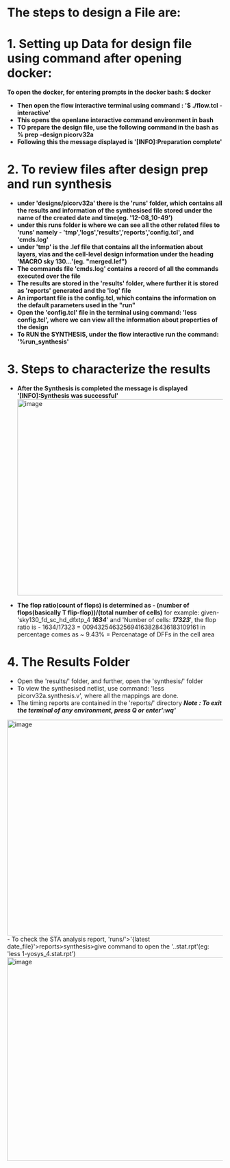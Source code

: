 # The steps to design a File are:

# 1. Setting up Data for design file using command after opening docker:
**To open the docker, for entering prompts in the docker bash:
$ docker**
- **Then open the flow interactive terminal using command : '$ ./flow.tcl -interactive'**
- **This opens the openlane interactive command environment in bash**
- **TO prepare the design file, use the following command in the bash as**
**% prep -design picorv32a**
- **Following this the message displayed is '[INFO]:Preparation complete'**

# 2. To review files after design prep and run synthesis
- **under 'designs/picorv32a' there is the 'runs' folder, which contains all the results and information of the synthesised file stored under the name of the created date and time(eg. '12-08_10-49')**
- **under this runs folder is where we can see all the other related files to 'runs' namely - 'tmp','logs','results','reports','config.tcl', and 'cmds.log'**
- **under 'tmp' is the .lef file that contains all the information about layers, vias and the cell-level design information under the heading 'MACRO sky 130...'(eg. "merged.lef")**
- **The commands file 'cmds.log' contains a record of all the commands executed over the file**
- **The results are stored in the 'results' folder, where further it is stored as 'reports' generated and the 'log' file**
- **An important file is the config.tcl, which contains the information on the default parameters used in the "run"**
- **Open the 'config.tcl' file in the terminal using command: 'less config.tcl', where we can view all the information about properties of the design**
- **To RUN the SYNTHESIS, under the flow interactive run the command: '%run_synthesis'**
# 3. Steps to characterize the results
- **After the Synthesis is completed the message is displayed '[INFO]:Synthesis was successful'**
  <img width="930" height="458" alt="image" src="https://github.com/user-attachments/assets/4555addf-761f-4056-9291-e559bf58cbb8" />

- **The flop ratio(count of flops) is determined as - (number of flops(basically T flip-flop))/(total number of cells)**
  for example:
  given- 'sky130_fd_sc_hd_dfxtp_4 _**1634**_' and 'Number of cells:  _**17323**_',
  the flop ratio is - 1634/17323 = 009432546325694163828436183109161
  in percentage comes as ~ 9.43% = Percenatage of DFFs in the cell area
  
# 4. The Results Folder
- Open the 'results/' folder, and further, open the 'synthesis/' folder
- To view the synthesised netlist, use command: 'less picorv32a.synthesis.v', where all the mappings are done.
- The timing reports are contained in the 'reports/' directory
_**Note : To exit the terminal of any environment, press Q or enter':wq'**_
<img width="958" height="503" alt="image" src="https://github.com/user-attachments/assets/899fc279-8fbe-43c4-84f7-489b2daa551b" />
- To check the STA analysis report, 'runs/'>'{latest date_file}'>reports>synthesis>give command to open the '..stat.rpt'(eg: 'less 1-yosys_4.stat.rpt')

<img width="954" height="475" alt="image" src="https://github.com/user-attachments/assets/d09ca29f-6129-49e3-8869-05c8ee7d1b4a" />

